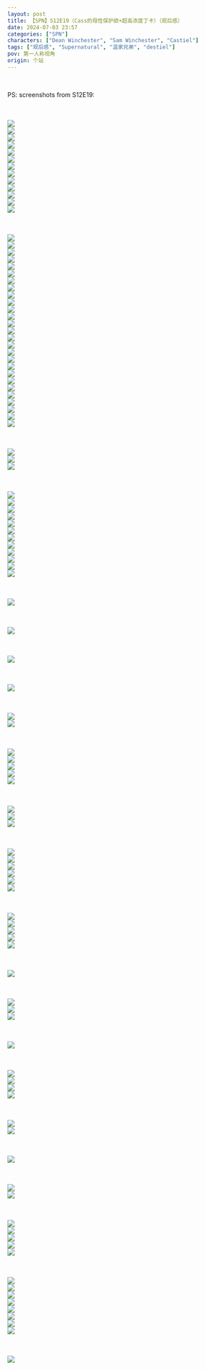 ```yaml
---
layout: post
title: 【SPN】S12E19（Cass的母性保护欲+超高浓度丁卡）（观后感）
date: 2024-07-03 23:57
categories: ["SPN"]
characters: ["Dean Winchester", "Sam Winchester", "Castiel"]
tags: ["观后感", "Supernatural", "温家兄弟", "destiel"]
pov: 第一人称视角
origin: 个站
---
```


<br>

PS: screenshots from S12E19:

<br><br>
![](https://github.com/junesirius/junesirius.github.io/tree/master/assets/images/SPN/S12/2024-07-03-SPN-1219-1.jpg)
<br>
![](https://github.com/junesirius/junesirius.github.io/tree/master/assets/images/SPN/S12/2024-07-03-SPN-1219-2.jpg)
<br>
![](https://github.com/junesirius/junesirius.github.io/tree/master/assets/images/SPN/S12/2024-07-03-SPN-1219-3.jpg)
<br>
![](https://github.com/junesirius/junesirius.github.io/tree/master/assets/images/SPN/S12/2024-07-03-SPN-1219-4.jpg)
<br>
![](https://github.com/junesirius/junesirius.github.io/tree/master/assets/images/SPN/S12/2024-07-03-SPN-1219-5.jpg)
<br>
![](https://github.com/junesirius/junesirius.github.io/tree/master/assets/images/SPN/S12/2024-07-03-SPN-1219-6.jpg)
<br>
![](https://github.com/junesirius/junesirius.github.io/tree/master/assets/images/SPN/S12/2024-07-03-SPN-1219-7.jpg)
<br>
![](https://github.com/junesirius/junesirius.github.io/tree/master/assets/images/SPN/S12/2024-07-03-SPN-1219-8.jpg)
<br>
![](https://github.com/junesirius/junesirius.github.io/tree/master/assets/images/SPN/S12/2024-07-03-SPN-1219-9.jpg)
<br>
![](https://github.com/junesirius/junesirius.github.io/tree/master/assets/images/SPN/S12/2024-07-03-SPN-1219-10.jpg)
<br>
![](https://github.com/junesirius/junesirius.github.io/tree/master/assets/images/SPN/S12/2024-07-03-SPN-1219-11.jpg)
<br>
![](https://github.com/junesirius/junesirius.github.io/tree/master/assets/images/SPN/S12/2024-07-03-SPN-1219-12.jpg)
<br>
![](https://github.com/junesirius/junesirius.github.io/tree/master/assets/images/SPN/S12/2024-07-03-SPN-1219-13.jpg)
<br>

<br><br>
![](https://github.com/junesirius/junesirius.github.io/tree/master/assets/images/SPN/S12/2024-07-03-SPN-1219-14.jpg)
<br>
![](https://github.com/junesirius/junesirius.github.io/tree/master/assets/images/SPN/S12/2024-07-03-SPN-1219-15.jpg)
<br>
![](https://github.com/junesirius/junesirius.github.io/tree/master/assets/images/SPN/S12/2024-07-03-SPN-1219-16.jpg)
<br>
![](https://github.com/junesirius/junesirius.github.io/tree/master/assets/images/SPN/S12/2024-07-03-SPN-1219-17.jpg)
<br>
![](https://github.com/junesirius/junesirius.github.io/tree/master/assets/images/SPN/S12/2024-07-03-SPN-1219-18.jpg)
<br>
![](https://github.com/junesirius/junesirius.github.io/tree/master/assets/images/SPN/S12/2024-07-03-SPN-1219-19.jpg)
<br>
![](https://github.com/junesirius/junesirius.github.io/tree/master/assets/images/SPN/S12/2024-07-03-SPN-1219-20.jpg)
<br>
![](https://github.com/junesirius/junesirius.github.io/tree/master/assets/images/SPN/S12/2024-07-03-SPN-1219-21.jpg)
<br>
![](https://github.com/junesirius/junesirius.github.io/tree/master/assets/images/SPN/S12/2024-07-03-SPN-1219-22.jpg)
<br>
![](https://github.com/junesirius/junesirius.github.io/tree/master/assets/images/SPN/S12/2024-07-03-SPN-1219-23.jpg)
<br>
![](https://github.com/junesirius/junesirius.github.io/tree/master/assets/images/SPN/S12/2024-07-03-SPN-1219-24.jpg)
<br>
![](https://github.com/junesirius/junesirius.github.io/tree/master/assets/images/SPN/S12/2024-07-03-SPN-1219-25.jpg)
<br>
![](https://github.com/junesirius/junesirius.github.io/tree/master/assets/images/SPN/S12/2024-07-03-SPN-1219-26.jpg)
<br>
![](https://github.com/junesirius/junesirius.github.io/tree/master/assets/images/SPN/S12/2024-07-03-SPN-1219-27.jpg)
<br>
![](https://github.com/junesirius/junesirius.github.io/tree/master/assets/images/SPN/S12/2024-07-03-SPN-1219-28.jpg)
<br>
![](https://github.com/junesirius/junesirius.github.io/tree/master/assets/images/SPN/S12/2024-07-03-SPN-1219-29.jpg)
<br>
![](https://github.com/junesirius/junesirius.github.io/tree/master/assets/images/SPN/S12/2024-07-03-SPN-1219-30.jpg)
<br>
![](https://github.com/junesirius/junesirius.github.io/tree/master/assets/images/SPN/S12/2024-07-03-SPN-1219-31.jpg)
<br>
![](https://github.com/junesirius/junesirius.github.io/tree/master/assets/images/SPN/S12/2024-07-03-SPN-1219-32.jpg)
<br>
![](https://github.com/junesirius/junesirius.github.io/tree/master/assets/images/SPN/S12/2024-07-03-SPN-1219-33.jpg)
<br>
![](https://github.com/junesirius/junesirius.github.io/tree/master/assets/images/SPN/S12/2024-07-03-SPN-1219-34.jpg)
<br>
![](https://github.com/junesirius/junesirius.github.io/tree/master/assets/images/SPN/S12/2024-07-03-SPN-1219-35.jpg)
<br>
![](https://github.com/junesirius/junesirius.github.io/tree/master/assets/images/SPN/S12/2024-07-03-SPN-1219-36.jpg)
<br>
![](https://github.com/junesirius/junesirius.github.io/tree/master/assets/images/SPN/S12/2024-07-03-SPN-1219-37.jpg)
<br>
![](https://github.com/junesirius/junesirius.github.io/tree/master/assets/images/SPN/S12/2024-07-03-SPN-1219-38.jpg)
<br>
![](https://github.com/junesirius/junesirius.github.io/tree/master/assets/images/SPN/S12/2024-07-03-SPN-1219-39.jpg)
<br>
![](https://github.com/junesirius/junesirius.github.io/tree/master/assets/images/SPN/S12/2024-07-03-SPN-1219-40.jpg)
<br>

<br><br>
![](https://github.com/junesirius/junesirius.github.io/tree/master/assets/images/SPN/S12/2024-07-03-SPN-1219-41.jpg)
<br>
![](https://github.com/junesirius/junesirius.github.io/tree/master/assets/images/SPN/S12/2024-07-03-SPN-1219-42.jpg)
<br>
![](https://github.com/junesirius/junesirius.github.io/tree/master/assets/images/SPN/S12/2024-07-03-SPN-1219-43.jpg)
<br>

<br><br>
![](https://github.com/junesirius/junesirius.github.io/tree/master/assets/images/SPN/S12/2024-07-03-SPN-1219-44.jpg)
<br>
![](https://github.com/junesirius/junesirius.github.io/tree/master/assets/images/SPN/S12/2024-07-03-SPN-1219-45.jpg)
<br>
![](https://github.com/junesirius/junesirius.github.io/tree/master/assets/images/SPN/S12/2024-07-03-SPN-1219-46.jpg)
<br>
![](https://github.com/junesirius/junesirius.github.io/tree/master/assets/images/SPN/S12/2024-07-03-SPN-1219-47.jpg)
<br>
![](https://github.com/junesirius/junesirius.github.io/tree/master/assets/images/SPN/S12/2024-07-03-SPN-1219-48.jpg)
<br>
![](https://github.com/junesirius/junesirius.github.io/tree/master/assets/images/SPN/S12/2024-07-03-SPN-1219-49.jpg)
<br>
![](https://github.com/junesirius/junesirius.github.io/tree/master/assets/images/SPN/S12/2024-07-03-SPN-1219-50.jpg)
<br>
![](https://github.com/junesirius/junesirius.github.io/tree/master/assets/images/SPN/S12/2024-07-03-SPN-1219-51.jpg)
<br>
![](https://github.com/junesirius/junesirius.github.io/tree/master/assets/images/SPN/S12/2024-07-03-SPN-1219-52.jpg)
<br>
![](https://github.com/junesirius/junesirius.github.io/tree/master/assets/images/SPN/S12/2024-07-03-SPN-1219-53.jpg)
<br>
![](https://github.com/junesirius/junesirius.github.io/tree/master/assets/images/SPN/S12/2024-07-03-SPN-1219-54.jpg)
<br>
![](https://github.com/junesirius/junesirius.github.io/tree/master/assets/images/SPN/S12/2024-07-03-SPN-1219-55.jpg)
<br>

<br><br>
![](https://github.com/junesirius/junesirius.github.io/tree/master/assets/images/SPN/S12/2024-07-03-SPN-1219-56.jpg)
<br>

<br><br>
![](https://github.com/junesirius/junesirius.github.io/tree/master/assets/images/SPN/S12/2024-07-03-SPN-1219-57.jpg)
<br>

<br><br>
![](https://github.com/junesirius/junesirius.github.io/tree/master/assets/images/SPN/S12/2024-07-03-SPN-1219-58.jpg)
<br>

<br><br>
![](https://github.com/junesirius/junesirius.github.io/tree/master/assets/images/SPN/S12/2024-07-03-SPN-1219-59.jpg)
<br>

<br><br>
![](https://github.com/junesirius/junesirius.github.io/tree/master/assets/images/SPN/S12/2024-07-03-SPN-1219-60.jpg)
<br>
![](https://github.com/junesirius/junesirius.github.io/tree/master/assets/images/SPN/S12/2024-07-03-SPN-1219-61.jpg)
<br>

<br><br>
![](https://github.com/junesirius/junesirius.github.io/tree/master/assets/images/SPN/S12/2024-07-03-SPN-1219-62.jpg)
<br>
![](https://github.com/junesirius/junesirius.github.io/tree/master/assets/images/SPN/S12/2024-07-03-SPN-1219-63.jpg)
<br>
![](https://github.com/junesirius/junesirius.github.io/tree/master/assets/images/SPN/S12/2024-07-03-SPN-1219-64.jpg)
<br>
![](https://github.com/junesirius/junesirius.github.io/tree/master/assets/images/SPN/S12/2024-07-03-SPN-1219-65.jpg)
<br>
![](https://github.com/junesirius/junesirius.github.io/tree/master/assets/images/SPN/S12/2024-07-03-SPN-1219-66.jpg)
<br>

<br><br>
![](https://github.com/junesirius/junesirius.github.io/tree/master/assets/images/SPN/S12/2024-07-03-SPN-1219-67.jpg)
<br>
![](https://github.com/junesirius/junesirius.github.io/tree/master/assets/images/SPN/S12/2024-07-03-SPN-1219-68.jpg)
<br>
![](https://github.com/junesirius/junesirius.github.io/tree/master/assets/images/SPN/S12/2024-07-03-SPN-1219-69.jpg)
<br>

<br><br>
![](https://github.com/junesirius/junesirius.github.io/tree/master/assets/images/SPN/S12/2024-07-03-SPN-1219-70.jpg)
<br>
![](https://github.com/junesirius/junesirius.github.io/tree/master/assets/images/SPN/S12/2024-07-03-SPN-1219-71.jpg)
<br>
![](https://github.com/junesirius/junesirius.github.io/tree/master/assets/images/SPN/S12/2024-07-03-SPN-1219-72.jpg)
<br>
![](https://github.com/junesirius/junesirius.github.io/tree/master/assets/images/SPN/S12/2024-07-03-SPN-1219-73.jpg)
<br>
![](https://github.com/junesirius/junesirius.github.io/tree/master/assets/images/SPN/S12/2024-07-03-SPN-1219-74.jpg)
<br>
![](https://github.com/junesirius/junesirius.github.io/tree/master/assets/images/SPN/S12/2024-07-03-SPN-1219-75.jpg)
<br>

<br><br>
![](https://github.com/junesirius/junesirius.github.io/tree/master/assets/images/SPN/S12/2024-07-03-SPN-1219-76.jpg)
<br>
![](https://github.com/junesirius/junesirius.github.io/tree/master/assets/images/SPN/S12/2024-07-03-SPN-1219-77.jpg)
<br>
![](https://github.com/junesirius/junesirius.github.io/tree/master/assets/images/SPN/S12/2024-07-03-SPN-1219-78.jpg)
<br>
![](https://github.com/junesirius/junesirius.github.io/tree/master/assets/images/SPN/S12/2024-07-03-SPN-1219-79.jpg)
<br>
![](https://github.com/junesirius/junesirius.github.io/tree/master/assets/images/SPN/S12/2024-07-03-SPN-1219-80.jpg)
<br>

<br><br>
![](https://github.com/junesirius/junesirius.github.io/tree/master/assets/images/SPN/S12/2024-07-03-SPN-1219-81.jpg)
<br>

<br><br>
![](https://github.com/junesirius/junesirius.github.io/tree/master/assets/images/SPN/S12/2024-07-03-SPN-1219-82.jpg)
<br>
![](https://github.com/junesirius/junesirius.github.io/tree/master/assets/images/SPN/S12/2024-07-03-SPN-1219-83.jpg)
<br>
![](https://github.com/junesirius/junesirius.github.io/tree/master/assets/images/SPN/S12/2024-07-03-SPN-1219-84.jpg)
<br>

<br><br>
![](https://github.com/junesirius/junesirius.github.io/tree/master/assets/images/SPN/S12/2024-07-03-SPN-1219-85.jpg)
<br>

<br><br>
![](https://github.com/junesirius/junesirius.github.io/tree/master/assets/images/SPN/S12/2024-07-03-SPN-1219-86.jpg)
<br>
![](https://github.com/junesirius/junesirius.github.io/tree/master/assets/images/SPN/S12/2024-07-03-SPN-1219-87.jpg)
<br>
![](https://github.com/junesirius/junesirius.github.io/tree/master/assets/images/SPN/S12/2024-07-03-SPN-1219-88.jpg)
<br>
![](https://github.com/junesirius/junesirius.github.io/tree/master/assets/images/SPN/S12/2024-07-03-SPN-1219-89.jpg)
<br>

<br><br>
![](https://github.com/junesirius/junesirius.github.io/tree/master/assets/images/SPN/S12/2024-07-03-SPN-1219-90.jpg)
<br>
![](https://github.com/junesirius/junesirius.github.io/tree/master/assets/images/SPN/S12/2024-07-03-SPN-1219-91.jpg)
<br>

<br><br>
![](https://github.com/junesirius/junesirius.github.io/tree/master/assets/images/SPN/S12/2024-07-03-SPN-1219-92.jpg)
<br>

<br><br>
![](https://github.com/junesirius/junesirius.github.io/tree/master/assets/images/SPN/S12/2024-07-03-SPN-1219-93.jpg)
<br>
![](https://github.com/junesirius/junesirius.github.io/tree/master/assets/images/SPN/S12/2024-07-03-SPN-1219-94.jpg)
<br>

<br><br>
![](https://github.com/junesirius/junesirius.github.io/tree/master/assets/images/SPN/S12/2024-07-03-SPN-1219-95.jpg)
<br>
![](https://github.com/junesirius/junesirius.github.io/tree/master/assets/images/SPN/S12/2024-07-03-SPN-1219-96.jpg)
<br>
![](https://github.com/junesirius/junesirius.github.io/tree/master/assets/images/SPN/S12/2024-07-03-SPN-1219-97.jpg)
<br>
![](https://github.com/junesirius/junesirius.github.io/tree/master/assets/images/SPN/S12/2024-07-03-SPN-1219-98.jpg)
<br>
![](https://github.com/junesirius/junesirius.github.io/tree/master/assets/images/SPN/S12/2024-07-03-SPN-1219-99.jpg)
<br>

<br><br>
![](https://github.com/junesirius/junesirius.github.io/tree/master/assets/images/SPN/S12/2024-07-03-SPN-1219-100.jpg)
<br>
![](https://github.com/junesirius/junesirius.github.io/tree/master/assets/images/SPN/S12/2024-07-03-SPN-1219-101.jpg)
<br>
![](https://github.com/junesirius/junesirius.github.io/tree/master/assets/images/SPN/S12/2024-07-03-SPN-1219-102.jpg)
<br>
![](https://github.com/junesirius/junesirius.github.io/tree/master/assets/images/SPN/S12/2024-07-03-SPN-1219-103.jpg)
<br>
![](https://github.com/junesirius/junesirius.github.io/tree/master/assets/images/SPN/S12/2024-07-03-SPN-1219-104.jpg)
<br>
![](https://github.com/junesirius/junesirius.github.io/tree/master/assets/images/SPN/S12/2024-07-03-SPN-1219-105.jpg)
<br>
![](https://github.com/junesirius/junesirius.github.io/tree/master/assets/images/SPN/S12/2024-07-03-SPN-1219-106.jpg)
<br>
![](https://github.com/junesirius/junesirius.github.io/tree/master/assets/images/SPN/S12/2024-07-03-SPN-1219-107.jpg)
<br>

<br><br>
![](https://github.com/junesirius/junesirius.github.io/tree/master/assets/images/SPN/S12/2024-07-03-SPN-1219-108.jpg)
<br>
